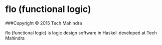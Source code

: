 # flo (functional logic)
###Copyright © 2015 Tech Mahindra

flo (functional logic) is logic design software in Haskell developed at Tech Mahindra


